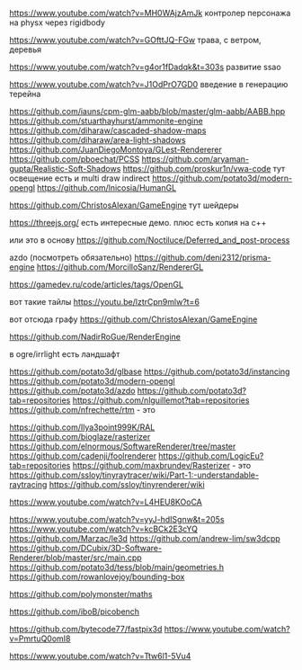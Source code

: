 ﻿https://www.youtube.com/watch?v=MH0WAjzAmJk
	контролер персонажа на physx через rigidbody

https://www.youtube.com/watch?v=GOfttJQ-FGw
	трава, с ветром, деревья

https://www.youtube.com/watch?v=g4or1fDadqk&t=303s
	развитие ssao


https://www.youtube.com/watch?v=J1OdPrO7GD0
	введение в генерацию терейна





https://github.com/iauns/cpm-glm-aabb/blob/master/glm-aabb/AABB.hpp
https://github.com/stuarthayhurst/ammonite-engine
https://github.com/diharaw/cascaded-shadow-maps
https://github.com/diharaw/area-light-shadows
https://github.com/JuanDiegoMontoya/GLest-Rendererer
https://github.com/pboechat/PCSS
https://github.com/aryaman-gupta/Realistic-Soft-Shadows
https://github.com/proskur1n/vwa-code
тут освещение есть и multi draw indirect
https://github.com/potato3d/modern-opengl
https://github.com/lnicosia/HumanGL



https://github.com/ChristosAlexan/GameEngine
тут шейдеры 



https://threejs.org/
есть интересные демо. плюс есть копия на с++



или это в основу
https://github.com/Noctiluce/Deferred_and_post-process



azdo (посмотреть обязательно)
https://github.com/deni2312/prisma-engine
https://github.com/MorcilloSanz/RendererGL

https://gamedev.ru/code/articles/tags/OpenGL

вот такие тайлы
https://youtu.be/lztrCpn9mlw?t=6

вот отсюда графу
https://github.com/ChristosAlexan/GameEngine

https://github.com/NadirRoGue/RenderEngine

в ogre/irrlight есть ландшафт

https://github.com/potato3d/glbase
https://github.com/potato3d/instancing
https://github.com/potato3d/modern-opengl
https://github.com/potato3d/azdo
https://github.com/potato3d?tab=repositories
https://github.com/nlguillemot?tab=repositories
https://github.com/nfrechette/rtm  - это

https://github.com/Ilya3point999K/RAL
https://github.com/bioglaze/rasterizer
https://github.com/elnormous/SoftwareRenderer/tree/master
https://github.com/cadenji/foolrenderer
https://github.com/LogicEu?tab=repositories
https://github.com/maxbrundev/Rasterizer - это
https://github.com/ssloy/tinyraytracer/wiki/Part-1:-understandable-raytracing
https://github.com/ssloy/tinyrenderer/wiki

https://www.youtube.com/watch?v=L4HEU8KOoCA

https://www.youtube.com/watch?v=yyJ-hdISgnw&t=205s
https://www.youtube.com/watch?v=kcBCk2E3cYQ
https://github.com/Marzac/le3d
https://github.com/andrew-lim/sw3dcpp
https://github.com/DCubix/3D-Software-Renderer/blob/master/src/main.cpp
https://github.com/potato3d/tess/blob/main/geometries.h
https://github.com/rowanlovejoy/bounding-box

https://github.com/polymonster/maths

https://github.com/iboB/picobench



https://github.com/bytecode77/fastpix3d
https://www.youtube.com/watch?v=PmrtuQ0omI8

https://www.youtube.com/watch?v=Ttw6l1-5Vu4
